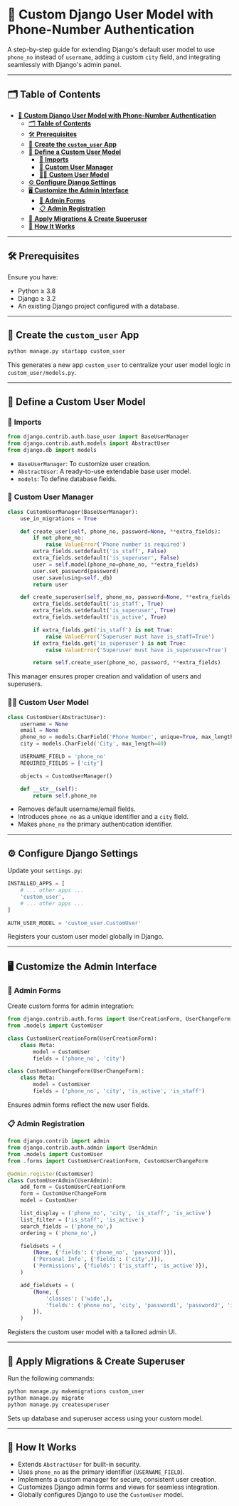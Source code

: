 # 📱 **Custom Django User Model with Phone-Number Authentication**

A step-by-step guide for extending Django's default user model to use `phone_no` instead of `username`, adding a custom `city` field, and integrating seamlessly with Django's admin panel.

---

## 🗂 **Table of Contents**

- [📱 **Custom Django User Model with Phone-Number Authentication**](#-custom-django-user-model-with-phone-number-authentication)
  - [🗂 **Table of Contents**](#-table-of-contents)
  - [🛠 **Prerequisites**](#-prerequisites)
  - [🎯 **Create the `custom_user` App**](#-create-the-custom_user-app)
  - [🚧 **Define a Custom User Model**](#-define-a-custom-user-model)
    - [📌 **Imports**](#-imports)
    - [🔐 **Custom User Manager**](#-custom-user-manager)
    - [🧑‍💻 **Custom User Model**](#-custom-user-model)
  - [⚙️ **Configure Django Settings**](#️-configure-django-settings)
  - [🖥️ **Customize the Admin Interface**](#️-customize-the-admin-interface)
    - [📝 **Admin Forms**](#-admin-forms)
    - [📋 **Admin Registration**](#-admin-registration)
  - [🚀 **Apply Migrations \& Create Superuser**](#-apply-migrations--create-superuser)
  - [📖 **How It Works**](#-how-it-works)

---

## 🛠 **Prerequisites**

Ensure you have:

* Python ≥ 3.8
* Django ≥ 3.2
* An existing Django project configured with a database.

---

## 🎯 **Create the `custom_user` App**

```bash
python manage.py startapp custom_user
```

This generates a new app `custom_user` to centralize your user model logic in `custom_user/models.py`.

---

## 🚧 **Define a Custom User Model**

### 📌 **Imports**

```python
from django.contrib.auth.base_user import BaseUserManager
from django.contrib.auth.models import AbstractUser
from django.db import models
```

* `BaseUserManager`: To customize user creation.
* `AbstractUser`: A ready-to-use extendable base user model.
* `models`: To define database fields.

### 🔐 **Custom User Manager**

```python
class CustomUserManager(BaseUserManager):
    use_in_migrations = True

    def create_user(self, phone_no, password=None, **extra_fields):
        if not phone_no:
            raise ValueError('Phone number is required')
        extra_fields.setdefault('is_staff', False)
        extra_fields.setdefault('is_superuser', False)
        user = self.model(phone_no=phone_no, **extra_fields)
        user.set_password(password)
        user.save(using=self._db)
        return user

    def create_superuser(self, phone_no, password=None, **extra_fields):
        extra_fields.setdefault('is_staff', True)
        extra_fields.setdefault('is_superuser', True)
        extra_fields.setdefault('is_active', True)

        if extra_fields.get('is_staff') is not True:
            raise ValueError('Superuser must have is_staff=True')
        if extra_fields.get('is_superuser') is not True:
            raise ValueError('Superuser must have is_superuser=True')

        return self.create_user(phone_no, password, **extra_fields)
```

This manager ensures proper creation and validation of users and superusers.

### 🧑‍💻 **Custom User Model**

```python
class CustomUser(AbstractUser):
    username = None
    email = None
    phone_no = models.CharField('Phone Number', unique=True, max_length=20)
    city = models.CharField('City', max_length=40)

    USERNAME_FIELD = 'phone_no'
    REQUIRED_FIELDS = ['city']

    objects = CustomUserManager()

    def __str__(self):
        return self.phone_no
```

* Removes default username/email fields.
* Introduces `phone_no` as a unique identifier and a `city` field.
* Makes `phone_no` the primary authentication identifier.

---

## ⚙️ **Configure Django Settings**

Update your `settings.py`:

```python
INSTALLED_APPS = [
    # ... other apps ...
    'custom_user',
    # ... other apps ...
]

AUTH_USER_MODEL = 'custom_user.CustomUser'
```

Registers your custom user model globally in Django.

---

## 🖥️ **Customize the Admin Interface**

### 📝 **Admin Forms**

Create custom forms for admin integration:

```python
from django.contrib.auth.forms import UserCreationForm, UserChangeForm
from .models import CustomUser

class CustomUserCreationForm(UserCreationForm):
    class Meta:
        model = CustomUser
        fields = ('phone_no', 'city')

class CustomUserChangeForm(UserChangeForm):
    class Meta:
        model = CustomUser
        fields = ('phone_no', 'city', 'is_active', 'is_staff')
```

Ensures admin forms reflect the new user fields.

### 📋 **Admin Registration**

```python
from django.contrib import admin
from django.contrib.auth.admin import UserAdmin
from .models import CustomUser
from .forms import CustomUserCreationForm, CustomUserChangeForm

@admin.register(CustomUser)
class CustomUserAdmin(UserAdmin):
    add_form = CustomUserCreationForm
    form = CustomUserChangeForm
    model = CustomUser

    list_display = ('phone_no', 'city', 'is_staff', 'is_active')
    list_filter = ('is_staff', 'is_active')
    search_fields = ('phone_no',)
    ordering = ('phone_no',)

    fieldsets = (
        (None, {'fields': ('phone_no', 'password')}),
        ('Personal Info', {'fields': ('city',)}),
        ('Permissions', {'fields': ('is_staff', 'is_active')}),
    )

    add_fieldsets = (
        (None, {
            'classes': ('wide',),
            'fields': ('phone_no', 'city', 'password1', 'password2', 'is_staff', 'is_active'),
        }),
    )
```

Registers the custom user model with a tailored admin UI.

---

## 🚀 **Apply Migrations & Create Superuser**

Run the following commands:

```bash
python manage.py makemigrations custom_user
python manage.py migrate
python manage.py createsuperuser
```

Sets up database and superuser access using your custom model.

---

## 📖 **How It Works**

* Extends `AbstractUser` for built-in security.
* Uses `phone_no` as the primary identifier (`USERNAME_FIELD`).
* Implements a custom manager for secure, consistent user creation.
* Customizes Django admin forms and views for seamless integration.
* Globally configures Django to use the `CustomUser` model.


